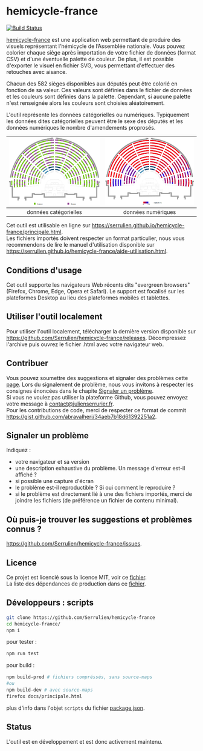# hemicycle-france

[![Build Status](https://travis-ci.org/Serrulien/hemicycle-france.svg?branch=master)](https://travis-ci.org/Serrulien/hemicycle-france)

[hemicycle-france][hemicycle-france-online] est une application web permettant de produire des visuels représentant l'hémicycle de l’Assemblée nationale. Vous pouvez colorier chaque siège après importation de votre fichier de données (format CSV) et d'une éventuelle palette de couleur. De plus, il est possible d'exporter le visuel en fichier SVG, vous permettant d'effectuer des retouches avec aisance.

Chacun des 582 sièges disponibles aux députés peut être colorié en fonction de sa valeur. Ces valeurs sont définies dans le fichier de données et les couleurs sont définies dans la palette. Cependant, si aucune palette n'est renseignée alors les couleurs sont choisies aléatoirement.

L'outil représente les données catégorielles ou numériques. Typiquement les données dites catégorielles peuvent être le sexe des députés et les données numériques le nombre d'amendements proprosés.

| ![](./docs/imgs/exemple-categorie-v1_0_0.png) | ![](./docs/imgs/exemple-numerique-v1_0_0.png) 
|:--:|:--:|
| données catégorielles  | données numériques |

Cet outil est utilisable en ligne sur https://serrulien.github.io/hemicycle-france/principale.html.  
Les fichiers importés doivent respecter un format particulier, nous vous recommendons de lire le manuel d'utilisation disponible sur https://serrulien.github.io/hemicycle-france/aide-utilisation.html.

## Conditions d'usage
Cet outil supporte les navigateurs Web récents dits "evergreen browsers" (Firefox, Chrome, Edge, Opera et Safari). Le support est focalisé sur les plateformes Desktop au lieu des plateformes mobiles et tablettes.

## Utiliser l'outil localement
Pour utiliser l'outil localement, télécharger la dernière version disponible sur https://github.com/Serrulien/hemicycle-france/releases. Décompressez l'archive puis ouvrez le fichier .html avec votre navigateur web.

## Contribuer
Vous pouvez soumettre des suggestions et signaler des problèmes cette [page](https://github.com/Serrulien/hemicycle-france/issues). Lors du signalement de problème, nous vous invitons à respecter les consignes énoncées dans le chapite [Signaler un problème](#signaler-un-problème).  
Si vous ne voulez pas utiliser la plateforme Github, vous pouvez envoyez votre message à [contact@julienserrurier.fr](mailto:contact@julienserrurier.fr?subject=[GitHub]%20hemicycle%20france).  
Pour les contributions de code, merci de respecter ce format de commit https://gist.github.com/abravalheri/34aeb7b18d61392251a2.

## Signaler un problème
Indiquez :
- votre navigateur et sa version
- une description exhaustive du problème. Un message d'erreur est-il affiché ?
- si possible une capture d'écran
- le problème est-il reproductible ? Si oui comment le reproduire ?
- si le problème est directement lié à une des fichiers importés, merci de joindre les fichiers (de préférence un fichier de contenu minimal).

## Où puis-je trouver les suggestions et problèmes connus ?
https://github.com/Serrulien/hemicycle-france/issues.

## Licence
Ce projet est licencié sous la licence MIT, voir ce [fichier](./LICENSE).  
La liste des dépendances de production dans ce [fichier](./DEPENDENCIES.md).

## Développeurs : scripts
```bash
git clone https://github.com/Serrulien/hemicycle-france
cd hemicycle-france/
npm i
```

pour tester : 
```bash
npm run test
```

pour build :
```bash
npm build-prod # fichiers compréssés, sans source-maps
#ou
npm build-dev # avec source-maps
firefox docs/principale.html
```

plus d'info dans l'objet `scripts` du fichier [package.json](./package.json).

## Status
L'outil est en développement et est donc activement maintenu.

[hemicycle-france-online]: https://serrulien.github.io/hemicycle-france/principale.html
[hemicycle-france-github]: https://github.com/Serrulien/hemicycle-france
